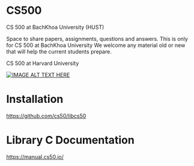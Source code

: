 # CS500

CS 500 at BachKhoa University (HUST)

Space to share papers, assignments, questions and answers. This is only for CS 500 at BachKhoa University
We welcome any material old or new that will help the current students prepare.

CS 500 at Harvard University

[![IMAGE ALT TEXT HERE](https://i.ytimg.com/vi/cwtpLIWylAw/hq720.jpg)](https://www.youtube.com/watch?v=3LPJfIKxwWc&list=PLhQjrBD2T381WAHyx1pq-sBfykqMBI7V4&index=1)

# Installation
https://github.com/cs50/libcs50

# Library C Documentation
https://manual.cs50.io/
